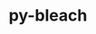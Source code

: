 ---
title: "py-bleach"
layout: cache
categories: [package, develop]
meta: {"versions": ["6.0.0"], "compilers": ["gcc@=11.1.0", "gcc@=11.4.0", "gcc@=9.4.0", "oneapi@=2024.0.0"], "oss": ["ubuntu20.04", "ubuntu22.04"], "platforms": ["linux"], "targets": ["neoverse_v1", "neoverse_v2", "ppc64le", "x86_64_v3"], "stacks": ["data-vis-sdk", "e4s", "e4s-neoverse-v2", "e4s-neoverse_v1", "e4s-oneapi", "e4s-power", "root"], "num_specs": 67, "num_specs_by_stack": {"root": 67, "e4s-power": 10, "data-vis-sdk": 10, "e4s-neoverse_v1": 12, "e4s-neoverse-v2": 10, "e4s": 15, "e4s-oneapi": 10}}
spec_details: [{"hash": "qbi4fch3ae5t4ads4zblhcv3afjo66po", "compiler": "gcc@=9.4.0", "versions": ["6.0.0"], "os": "ubuntu20.04", "platform": "linux", "target": "ppc64le", "variants": ["build_system=python_pip"], "stacks": ["root", "e4s-power"], "size": "-", "tarball": "https://binaries.spack.io/develop/build_cache/linux-ubuntu20.04-ppc64le/gcc-9.4.0/py-bleach-6.0.0/linux-ubuntu20.04-ppc64le-gcc-9.4.0-py-bleach-6.0.0-qbi4fch3ae5t4ads4zblhcv3afjo66po.spack"}, {"hash": "4mhzutnzv6jczinx6nqgj5ryg4mbusma", "compiler": "gcc@=9.4.0", "versions": ["6.0.0"], "os": "ubuntu20.04", "platform": "linux", "target": "ppc64le", "variants": ["build_system=python_pip"], "stacks": ["root", "e4s-power"], "size": "-", "tarball": "https://binaries.spack.io/develop/build_cache/linux-ubuntu20.04-ppc64le/gcc-9.4.0/py-bleach-6.0.0/linux-ubuntu20.04-ppc64le-gcc-9.4.0-py-bleach-6.0.0-4mhzutnzv6jczinx6nqgj5ryg4mbusma.spack"}, {"hash": "6p46nkhzcqonva6iv5rzdqswmq7wyfqq", "compiler": "gcc@=9.4.0", "versions": ["6.0.0"], "os": "ubuntu20.04", "platform": "linux", "target": "ppc64le", "variants": ["build_system=python_pip"], "stacks": ["root", "e4s-power"], "size": "-", "tarball": "https://binaries.spack.io/develop/build_cache/linux-ubuntu20.04-ppc64le/gcc-9.4.0/py-bleach-6.0.0/linux-ubuntu20.04-ppc64le-gcc-9.4.0-py-bleach-6.0.0-6p46nkhzcqonva6iv5rzdqswmq7wyfqq.spack"}, {"hash": "z3qwrxot3hzpb4r3wr2tshkacbmn5psw", "compiler": "gcc@=9.4.0", "versions": ["6.0.0"], "os": "ubuntu20.04", "platform": "linux", "target": "ppc64le", "variants": ["build_system=python_pip"], "stacks": ["root", "e4s-power"], "size": "-", "tarball": "https://binaries.spack.io/develop/build_cache/linux-ubuntu20.04-ppc64le/gcc-9.4.0/py-bleach-6.0.0/linux-ubuntu20.04-ppc64le-gcc-9.4.0-py-bleach-6.0.0-z3qwrxot3hzpb4r3wr2tshkacbmn5psw.spack"}, {"hash": "z36nlqzijq34wzdlehjvd3uupci5gxsn", "compiler": "gcc@=9.4.0", "versions": ["6.0.0"], "os": "ubuntu20.04", "platform": "linux", "target": "ppc64le", "variants": ["build_system=python_pip"], "stacks": ["root", "e4s-power"], "size": "-", "tarball": "https://binaries.spack.io/develop/build_cache/linux-ubuntu20.04-ppc64le/gcc-9.4.0/py-bleach-6.0.0/linux-ubuntu20.04-ppc64le-gcc-9.4.0-py-bleach-6.0.0-z36nlqzijq34wzdlehjvd3uupci5gxsn.spack"}, {"hash": "qgkfsbdl5ziccs7tyed34uhcw3p62ezt", "compiler": "gcc@=9.4.0", "versions": ["6.0.0"], "os": "ubuntu20.04", "platform": "linux", "target": "ppc64le", "variants": ["build_system=python_pip"], "stacks": ["root", "e4s-power"], "size": "-", "tarball": "https://binaries.spack.io/develop/build_cache/linux-ubuntu20.04-ppc64le/gcc-9.4.0/py-bleach-6.0.0/linux-ubuntu20.04-ppc64le-gcc-9.4.0-py-bleach-6.0.0-qgkfsbdl5ziccs7tyed34uhcw3p62ezt.spack"}, {"hash": "6lstkkhivfpdohfaif6pm2c3cu5ztthb", "compiler": "gcc@=9.4.0", "versions": ["6.0.0"], "os": "ubuntu20.04", "platform": "linux", "target": "ppc64le", "variants": ["build_system=python_pip"], "stacks": ["root", "e4s-power"], "size": "-", "tarball": "https://binaries.spack.io/develop/build_cache/linux-ubuntu20.04-ppc64le/gcc-9.4.0/py-bleach-6.0.0/linux-ubuntu20.04-ppc64le-gcc-9.4.0-py-bleach-6.0.0-6lstkkhivfpdohfaif6pm2c3cu5ztthb.spack"}, {"hash": "sd7ayx36m76pl565b5hcmaukfvanx4rq", "compiler": "gcc@=9.4.0", "versions": ["6.0.0"], "os": "ubuntu20.04", "platform": "linux", "target": "ppc64le", "variants": ["build_system=python_pip"], "stacks": ["root", "e4s-power"], "size": "-", "tarball": "https://binaries.spack.io/develop/build_cache/linux-ubuntu20.04-ppc64le/gcc-9.4.0/py-bleach-6.0.0/linux-ubuntu20.04-ppc64le-gcc-9.4.0-py-bleach-6.0.0-sd7ayx36m76pl565b5hcmaukfvanx4rq.spack"}, {"hash": "wo3kxz4flqetzb4hfwprp3vwk4ojoxt2", "compiler": "gcc@=9.4.0", "versions": ["6.0.0"], "os": "ubuntu20.04", "platform": "linux", "target": "ppc64le", "variants": ["build_system=python_pip"], "stacks": ["root", "e4s-power"], "size": "-", "tarball": "https://binaries.spack.io/develop/build_cache/linux-ubuntu20.04-ppc64le/gcc-9.4.0/py-bleach-6.0.0/linux-ubuntu20.04-ppc64le-gcc-9.4.0-py-bleach-6.0.0-wo3kxz4flqetzb4hfwprp3vwk4ojoxt2.spack"}, {"hash": "ltirswag6muasgiks44ut54rni3meriz", "compiler": "gcc@=9.4.0", "versions": ["6.0.0"], "os": "ubuntu20.04", "platform": "linux", "target": "ppc64le", "variants": ["build_system=python_pip"], "stacks": ["root", "e4s-power"], "size": "-", "tarball": "https://binaries.spack.io/develop/build_cache/linux-ubuntu20.04-ppc64le/gcc-9.4.0/py-bleach-6.0.0/linux-ubuntu20.04-ppc64le-gcc-9.4.0-py-bleach-6.0.0-ltirswag6muasgiks44ut54rni3meriz.spack"}, {"hash": "z3cbpz4aciklrqryidik75zyemgop23a", "compiler": "gcc@=11.1.0", "versions": ["6.0.0"], "os": "ubuntu20.04", "platform": "linux", "target": "x86_64_v3", "variants": ["build_system=python_pip"], "stacks": ["data-vis-sdk", "root"], "size": "-", "tarball": "https://binaries.spack.io/develop/build_cache/linux-ubuntu20.04-x86_64_v3/gcc-11.1.0/py-bleach-6.0.0/linux-ubuntu20.04-x86_64_v3-gcc-11.1.0-py-bleach-6.0.0-z3cbpz4aciklrqryidik75zyemgop23a.spack"}, {"hash": "4boku4jqmqle7ixl2uj5qq74qwjmnc2k", "compiler": "gcc@=11.1.0", "versions": ["6.0.0"], "os": "ubuntu20.04", "platform": "linux", "target": "x86_64_v3", "variants": ["build_system=python_pip"], "stacks": ["data-vis-sdk", "root"], "size": "-", "tarball": "https://binaries.spack.io/develop/build_cache/linux-ubuntu20.04-x86_64_v3/gcc-11.1.0/py-bleach-6.0.0/linux-ubuntu20.04-x86_64_v3-gcc-11.1.0-py-bleach-6.0.0-4boku4jqmqle7ixl2uj5qq74qwjmnc2k.spack"}, {"hash": "z6fceazz4cogcizd37odac2tw4o73map", "compiler": "gcc@=11.1.0", "versions": ["6.0.0"], "os": "ubuntu20.04", "platform": "linux", "target": "x86_64_v3", "variants": ["build_system=python_pip"], "stacks": ["data-vis-sdk", "root"], "size": "-", "tarball": "https://binaries.spack.io/develop/build_cache/linux-ubuntu20.04-x86_64_v3/gcc-11.1.0/py-bleach-6.0.0/linux-ubuntu20.04-x86_64_v3-gcc-11.1.0-py-bleach-6.0.0-z6fceazz4cogcizd37odac2tw4o73map.spack"}, {"hash": "frbooykdp354j7pt6xhtsnwtbs5clmh7", "compiler": "gcc@=11.1.0", "versions": ["6.0.0"], "os": "ubuntu20.04", "platform": "linux", "target": "x86_64_v3", "variants": ["build_system=python_pip"], "stacks": ["data-vis-sdk", "root"], "size": "-", "tarball": "https://binaries.spack.io/develop/build_cache/linux-ubuntu20.04-x86_64_v3/gcc-11.1.0/py-bleach-6.0.0/linux-ubuntu20.04-x86_64_v3-gcc-11.1.0-py-bleach-6.0.0-frbooykdp354j7pt6xhtsnwtbs5clmh7.spack"}, {"hash": "yxn47n4ww6ztlq6derahpnr7itroywfu", "compiler": "gcc@=11.1.0", "versions": ["6.0.0"], "os": "ubuntu20.04", "platform": "linux", "target": "x86_64_v3", "variants": ["build_system=python_pip"], "stacks": ["data-vis-sdk", "root"], "size": "-", "tarball": "https://binaries.spack.io/develop/build_cache/linux-ubuntu20.04-x86_64_v3/gcc-11.1.0/py-bleach-6.0.0/linux-ubuntu20.04-x86_64_v3-gcc-11.1.0-py-bleach-6.0.0-yxn47n4ww6ztlq6derahpnr7itroywfu.spack"}, {"hash": "gxisvnscvdceytrbjwa3gbm3syoto7j7", "compiler": "gcc@=11.1.0", "versions": ["6.0.0"], "os": "ubuntu20.04", "platform": "linux", "target": "x86_64_v3", "variants": ["build_system=python_pip"], "stacks": ["data-vis-sdk", "root"], "size": "-", "tarball": "https://binaries.spack.io/develop/build_cache/linux-ubuntu20.04-x86_64_v3/gcc-11.1.0/py-bleach-6.0.0/linux-ubuntu20.04-x86_64_v3-gcc-11.1.0-py-bleach-6.0.0-gxisvnscvdceytrbjwa3gbm3syoto7j7.spack"}, {"hash": "yix7sgosp2okvuzu6wkdg57yzwak7zjk", "compiler": "gcc@=11.1.0", "versions": ["6.0.0"], "os": "ubuntu20.04", "platform": "linux", "target": "x86_64_v3", "variants": ["build_system=python_pip"], "stacks": ["data-vis-sdk", "root"], "size": "-", "tarball": "https://binaries.spack.io/develop/build_cache/linux-ubuntu20.04-x86_64_v3/gcc-11.1.0/py-bleach-6.0.0/linux-ubuntu20.04-x86_64_v3-gcc-11.1.0-py-bleach-6.0.0-yix7sgosp2okvuzu6wkdg57yzwak7zjk.spack"}, {"hash": "kual7bcrszbh4u6orknvmocwmsbs4gaj", "compiler": "gcc@=11.1.0", "versions": ["6.0.0"], "os": "ubuntu20.04", "platform": "linux", "target": "x86_64_v3", "variants": ["build_system=python_pip"], "stacks": ["data-vis-sdk", "root"], "size": "-", "tarball": "https://binaries.spack.io/develop/build_cache/linux-ubuntu20.04-x86_64_v3/gcc-11.1.0/py-bleach-6.0.0/linux-ubuntu20.04-x86_64_v3-gcc-11.1.0-py-bleach-6.0.0-kual7bcrszbh4u6orknvmocwmsbs4gaj.spack"}, {"hash": "o7lgkkwmiz6dxiqmk4tkavu2jvfi3kn2", "compiler": "gcc@=11.1.0", "versions": ["6.0.0"], "os": "ubuntu20.04", "platform": "linux", "target": "x86_64_v3", "variants": ["build_system=python_pip"], "stacks": ["data-vis-sdk", "root"], "size": "-", "tarball": "https://binaries.spack.io/develop/build_cache/linux-ubuntu20.04-x86_64_v3/gcc-11.1.0/py-bleach-6.0.0/linux-ubuntu20.04-x86_64_v3-gcc-11.1.0-py-bleach-6.0.0-o7lgkkwmiz6dxiqmk4tkavu2jvfi3kn2.spack"}, {"hash": "lr5osez7k5kh2dpgyd5htvk7e3p4vcnq", "compiler": "gcc@=11.1.0", "versions": ["6.0.0"], "os": "ubuntu20.04", "platform": "linux", "target": "x86_64_v3", "variants": ["build_system=python_pip"], "stacks": ["data-vis-sdk", "root"], "size": "-", "tarball": "https://binaries.spack.io/develop/build_cache/linux-ubuntu20.04-x86_64_v3/gcc-11.1.0/py-bleach-6.0.0/linux-ubuntu20.04-x86_64_v3-gcc-11.1.0-py-bleach-6.0.0-lr5osez7k5kh2dpgyd5htvk7e3p4vcnq.spack"}, {"hash": "vlrv6oam5w7kbyhyqz5mq7nive4lkuc6", "compiler": "gcc@=11.4.0", "versions": ["6.0.0"], "os": "ubuntu22.04", "platform": "linux", "target": "neoverse_v1", "variants": ["build_system=python_pip"], "stacks": ["e4s-neoverse_v1", "root"], "size": "-", "tarball": "https://binaries.spack.io/develop/build_cache/linux-ubuntu22.04-neoverse_v1/gcc-11.4.0/py-bleach-6.0.0/linux-ubuntu22.04-neoverse_v1-gcc-11.4.0-py-bleach-6.0.0-vlrv6oam5w7kbyhyqz5mq7nive4lkuc6.spack"}, {"hash": "33ktjpnfdaknnxps26cvf27rhb6bsdxt", "compiler": "gcc@=11.4.0", "versions": ["6.0.0"], "os": "ubuntu22.04", "platform": "linux", "target": "neoverse_v1", "variants": ["build_system=python_pip"], "stacks": ["e4s-neoverse_v1", "root"], "size": "-", "tarball": "https://binaries.spack.io/develop/build_cache/linux-ubuntu22.04-neoverse_v1/gcc-11.4.0/py-bleach-6.0.0/linux-ubuntu22.04-neoverse_v1-gcc-11.4.0-py-bleach-6.0.0-33ktjpnfdaknnxps26cvf27rhb6bsdxt.spack"}, {"hash": "k4wlvdc7rdn3izso55peselrbgqr2igw", "compiler": "gcc@=11.4.0", "versions": ["6.0.0"], "os": "ubuntu22.04", "platform": "linux", "target": "neoverse_v1", "variants": ["build_system=python_pip"], "stacks": ["e4s-neoverse_v1", "root"], "size": "-", "tarball": "https://binaries.spack.io/develop/build_cache/linux-ubuntu22.04-neoverse_v1/gcc-11.4.0/py-bleach-6.0.0/linux-ubuntu22.04-neoverse_v1-gcc-11.4.0-py-bleach-6.0.0-k4wlvdc7rdn3izso55peselrbgqr2igw.spack"}, {"hash": "ch5sptyxhekrl42pzig3ziai7yc4j4wz", "compiler": "gcc@=11.4.0", "versions": ["6.0.0"], "os": "ubuntu22.04", "platform": "linux", "target": "neoverse_v1", "variants": ["build_system=python_pip"], "stacks": ["e4s-neoverse_v1", "root"], "size": "-", "tarball": "https://binaries.spack.io/develop/build_cache/linux-ubuntu22.04-neoverse_v1/gcc-11.4.0/py-bleach-6.0.0/linux-ubuntu22.04-neoverse_v1-gcc-11.4.0-py-bleach-6.0.0-ch5sptyxhekrl42pzig3ziai7yc4j4wz.spack"}, {"hash": "jpf6ywytv5rviohpdn4qx5ggcroblunh", "compiler": "gcc@=11.4.0", "versions": ["6.0.0"], "os": "ubuntu22.04", "platform": "linux", "target": "neoverse_v1", "variants": ["build_system=python_pip"], "stacks": ["e4s-neoverse_v1", "root"], "size": "-", "tarball": "https://binaries.spack.io/develop/build_cache/linux-ubuntu22.04-neoverse_v1/gcc-11.4.0/py-bleach-6.0.0/linux-ubuntu22.04-neoverse_v1-gcc-11.4.0-py-bleach-6.0.0-jpf6ywytv5rviohpdn4qx5ggcroblunh.spack"}, {"hash": "zb6qewhvmz6d3whjgbcyjqv3p6tn5tkk", "compiler": "gcc@=11.4.0", "versions": ["6.0.0"], "os": "ubuntu22.04", "platform": "linux", "target": "neoverse_v1", "variants": ["build_system=python_pip"], "stacks": ["e4s-neoverse_v1", "root"], "size": "-", "tarball": "https://binaries.spack.io/develop/build_cache/linux-ubuntu22.04-neoverse_v1/gcc-11.4.0/py-bleach-6.0.0/linux-ubuntu22.04-neoverse_v1-gcc-11.4.0-py-bleach-6.0.0-zb6qewhvmz6d3whjgbcyjqv3p6tn5tkk.spack"}, {"hash": "vbeu7ubnyitg4ftkr42yyqlumztlafjg", "compiler": "gcc@=11.4.0", "versions": ["6.0.0"], "os": "ubuntu22.04", "platform": "linux", "target": "neoverse_v1", "variants": ["build_system=python_pip"], "stacks": ["e4s-neoverse_v1", "root"], "size": "-", "tarball": "https://binaries.spack.io/develop/build_cache/linux-ubuntu22.04-neoverse_v1/gcc-11.4.0/py-bleach-6.0.0/linux-ubuntu22.04-neoverse_v1-gcc-11.4.0-py-bleach-6.0.0-vbeu7ubnyitg4ftkr42yyqlumztlafjg.spack"}, {"hash": "cbuemhoxucsczvyyuhlbg3qsq522ydwr", "compiler": "gcc@=11.4.0", "versions": ["6.0.0"], "os": "ubuntu22.04", "platform": "linux", "target": "neoverse_v1", "variants": ["build_system=python_pip"], "stacks": ["e4s-neoverse_v1", "root"], "size": "-", "tarball": "https://binaries.spack.io/develop/build_cache/linux-ubuntu22.04-neoverse_v1/gcc-11.4.0/py-bleach-6.0.0/linux-ubuntu22.04-neoverse_v1-gcc-11.4.0-py-bleach-6.0.0-cbuemhoxucsczvyyuhlbg3qsq522ydwr.spack"}, {"hash": "4qsdbpi5tdkm73vefkubcmiahirdqnbc", "compiler": "gcc@=11.4.0", "versions": ["6.0.0"], "os": "ubuntu22.04", "platform": "linux", "target": "neoverse_v1", "variants": ["build_system=python_pip"], "stacks": ["e4s-neoverse_v1", "root"], "size": "-", "tarball": "https://binaries.spack.io/develop/build_cache/linux-ubuntu22.04-neoverse_v1/gcc-11.4.0/py-bleach-6.0.0/linux-ubuntu22.04-neoverse_v1-gcc-11.4.0-py-bleach-6.0.0-4qsdbpi5tdkm73vefkubcmiahirdqnbc.spack"}, {"hash": "3gtvunombon633xgeqtyg6y5pxgmh4ju", "compiler": "gcc@=11.4.0", "versions": ["6.0.0"], "os": "ubuntu22.04", "platform": "linux", "target": "neoverse_v1", "variants": ["build_system=python_pip"], "stacks": ["e4s-neoverse_v1", "root"], "size": "-", "tarball": "https://binaries.spack.io/develop/build_cache/linux-ubuntu22.04-neoverse_v1/gcc-11.4.0/py-bleach-6.0.0/linux-ubuntu22.04-neoverse_v1-gcc-11.4.0-py-bleach-6.0.0-3gtvunombon633xgeqtyg6y5pxgmh4ju.spack"}, {"hash": "lx2nvsxsibamcib46sclwujrwzw7nqtk", "compiler": "gcc@=11.4.0", "versions": ["6.0.0"], "os": "ubuntu22.04", "platform": "linux", "target": "neoverse_v1", "variants": ["build_system=python_pip"], "stacks": ["e4s-neoverse_v1", "root"], "size": "-", "tarball": "https://binaries.spack.io/develop/build_cache/linux-ubuntu22.04-neoverse_v1/gcc-11.4.0/py-bleach-6.0.0/linux-ubuntu22.04-neoverse_v1-gcc-11.4.0-py-bleach-6.0.0-lx2nvsxsibamcib46sclwujrwzw7nqtk.spack"}, {"hash": "r2ze76gx4r3rq7s2misgv4l2fqzng6ba", "compiler": "gcc@=11.4.0", "versions": ["6.0.0"], "os": "ubuntu22.04", "platform": "linux", "target": "neoverse_v1", "variants": ["build_system=python_pip"], "stacks": ["e4s-neoverse_v1", "root"], "size": "-", "tarball": "https://binaries.spack.io/develop/build_cache/linux-ubuntu22.04-neoverse_v1/gcc-11.4.0/py-bleach-6.0.0/linux-ubuntu22.04-neoverse_v1-gcc-11.4.0-py-bleach-6.0.0-r2ze76gx4r3rq7s2misgv4l2fqzng6ba.spack"}, {"hash": "tjs5g57t3ucmks747snvy5cdo4vrnxvt", "compiler": "gcc@=11.4.0", "versions": ["6.0.0"], "os": "ubuntu22.04", "platform": "linux", "target": "neoverse_v2", "variants": ["build_system=python_pip"], "stacks": ["root", "e4s-neoverse-v2"], "size": "-", "tarball": "https://binaries.spack.io/develop/build_cache/linux-ubuntu22.04-neoverse_v2/gcc-11.4.0/py-bleach-6.0.0/linux-ubuntu22.04-neoverse_v2-gcc-11.4.0-py-bleach-6.0.0-tjs5g57t3ucmks747snvy5cdo4vrnxvt.spack"}, {"hash": "cyvppihpb23w5wiyskxfswt7uuk3jtq5", "compiler": "gcc@=11.4.0", "versions": ["6.0.0"], "os": "ubuntu22.04", "platform": "linux", "target": "neoverse_v2", "variants": ["build_system=python_pip"], "stacks": ["root", "e4s-neoverse-v2"], "size": "-", "tarball": "https://binaries.spack.io/develop/build_cache/linux-ubuntu22.04-neoverse_v2/gcc-11.4.0/py-bleach-6.0.0/linux-ubuntu22.04-neoverse_v2-gcc-11.4.0-py-bleach-6.0.0-cyvppihpb23w5wiyskxfswt7uuk3jtq5.spack"}, {"hash": "ddexerqqotizdikbrprichb4osrfqt2t", "compiler": "gcc@=11.4.0", "versions": ["6.0.0"], "os": "ubuntu22.04", "platform": "linux", "target": "neoverse_v2", "variants": ["build_system=python_pip"], "stacks": ["root", "e4s-neoverse-v2"], "size": "-", "tarball": "https://binaries.spack.io/develop/build_cache/linux-ubuntu22.04-neoverse_v2/gcc-11.4.0/py-bleach-6.0.0/linux-ubuntu22.04-neoverse_v2-gcc-11.4.0-py-bleach-6.0.0-ddexerqqotizdikbrprichb4osrfqt2t.spack"}, {"hash": "n5nbhvqddfbinhj3zi7xgdepwmjjgcst", "compiler": "gcc@=11.4.0", "versions": ["6.0.0"], "os": "ubuntu22.04", "platform": "linux", "target": "neoverse_v2", "variants": ["build_system=python_pip"], "stacks": ["root", "e4s-neoverse-v2"], "size": "-", "tarball": "https://binaries.spack.io/develop/build_cache/linux-ubuntu22.04-neoverse_v2/gcc-11.4.0/py-bleach-6.0.0/linux-ubuntu22.04-neoverse_v2-gcc-11.4.0-py-bleach-6.0.0-n5nbhvqddfbinhj3zi7xgdepwmjjgcst.spack"}, {"hash": "q6udebpigcn5sgh6shpye3ne7ra776v3", "compiler": "gcc@=11.4.0", "versions": ["6.0.0"], "os": "ubuntu22.04", "platform": "linux", "target": "neoverse_v2", "variants": ["build_system=python_pip"], "stacks": ["root", "e4s-neoverse-v2"], "size": "-", "tarball": "https://binaries.spack.io/develop/build_cache/linux-ubuntu22.04-neoverse_v2/gcc-11.4.0/py-bleach-6.0.0/linux-ubuntu22.04-neoverse_v2-gcc-11.4.0-py-bleach-6.0.0-q6udebpigcn5sgh6shpye3ne7ra776v3.spack"}, {"hash": "czwhrgnl7z3ydnbtehwpckywogw7v4tk", "compiler": "gcc@=11.4.0", "versions": ["6.0.0"], "os": "ubuntu22.04", "platform": "linux", "target": "neoverse_v2", "variants": ["build_system=python_pip"], "stacks": ["root", "e4s-neoverse-v2"], "size": "-", "tarball": "https://binaries.spack.io/develop/build_cache/linux-ubuntu22.04-neoverse_v2/gcc-11.4.0/py-bleach-6.0.0/linux-ubuntu22.04-neoverse_v2-gcc-11.4.0-py-bleach-6.0.0-czwhrgnl7z3ydnbtehwpckywogw7v4tk.spack"}, {"hash": "kp2rxizuueawiz24rluu6uksd5hpk6go", "compiler": "gcc@=11.4.0", "versions": ["6.0.0"], "os": "ubuntu22.04", "platform": "linux", "target": "neoverse_v2", "variants": ["build_system=python_pip"], "stacks": ["root", "e4s-neoverse-v2"], "size": "-", "tarball": "https://binaries.spack.io/develop/build_cache/linux-ubuntu22.04-neoverse_v2/gcc-11.4.0/py-bleach-6.0.0/linux-ubuntu22.04-neoverse_v2-gcc-11.4.0-py-bleach-6.0.0-kp2rxizuueawiz24rluu6uksd5hpk6go.spack"}, {"hash": "ujakzreu32awryab5y4sjagzircbg2wf", "compiler": "gcc@=11.4.0", "versions": ["6.0.0"], "os": "ubuntu22.04", "platform": "linux", "target": "neoverse_v2", "variants": ["build_system=python_pip"], "stacks": ["root", "e4s-neoverse-v2"], "size": "-", "tarball": "https://binaries.spack.io/develop/build_cache/linux-ubuntu22.04-neoverse_v2/gcc-11.4.0/py-bleach-6.0.0/linux-ubuntu22.04-neoverse_v2-gcc-11.4.0-py-bleach-6.0.0-ujakzreu32awryab5y4sjagzircbg2wf.spack"}, {"hash": "7vdq2auh4woxwvqwau7rt6vs3fnyd7z6", "compiler": "gcc@=11.4.0", "versions": ["6.0.0"], "os": "ubuntu22.04", "platform": "linux", "target": "neoverse_v2", "variants": ["build_system=python_pip"], "stacks": ["root", "e4s-neoverse-v2"], "size": "-", "tarball": "https://binaries.spack.io/develop/build_cache/linux-ubuntu22.04-neoverse_v2/gcc-11.4.0/py-bleach-6.0.0/linux-ubuntu22.04-neoverse_v2-gcc-11.4.0-py-bleach-6.0.0-7vdq2auh4woxwvqwau7rt6vs3fnyd7z6.spack"}, {"hash": "2uhil7jpebrowbnb5roji7jw7vr3w453", "compiler": "gcc@=11.4.0", "versions": ["6.0.0"], "os": "ubuntu22.04", "platform": "linux", "target": "neoverse_v2", "variants": ["build_system=python_pip"], "stacks": ["root", "e4s-neoverse-v2"], "size": "-", "tarball": "https://binaries.spack.io/develop/build_cache/linux-ubuntu22.04-neoverse_v2/gcc-11.4.0/py-bleach-6.0.0/linux-ubuntu22.04-neoverse_v2-gcc-11.4.0-py-bleach-6.0.0-2uhil7jpebrowbnb5roji7jw7vr3w453.spack"}, {"hash": "a5rc5cniwwb4ag22eh2fp5nvi7p2jvn5", "compiler": "gcc@=11.4.0", "versions": ["6.0.0"], "os": "ubuntu22.04", "platform": "linux", "target": "x86_64_v3", "variants": ["build_system=python_pip"], "stacks": ["root", "e4s"], "size": "-", "tarball": "https://binaries.spack.io/develop/build_cache/linux-ubuntu22.04-x86_64_v3/gcc-11.4.0/py-bleach-6.0.0/linux-ubuntu22.04-x86_64_v3-gcc-11.4.0-py-bleach-6.0.0-a5rc5cniwwb4ag22eh2fp5nvi7p2jvn5.spack"}, {"hash": "5ejbiafhbhe77trojvcewhyxa64xtscp", "compiler": "gcc@=11.4.0", "versions": ["6.0.0"], "os": "ubuntu22.04", "platform": "linux", "target": "x86_64_v3", "variants": ["build_system=python_pip"], "stacks": ["root", "e4s"], "size": "-", "tarball": "https://binaries.spack.io/develop/build_cache/linux-ubuntu22.04-x86_64_v3/gcc-11.4.0/py-bleach-6.0.0/linux-ubuntu22.04-x86_64_v3-gcc-11.4.0-py-bleach-6.0.0-5ejbiafhbhe77trojvcewhyxa64xtscp.spack"}, {"hash": "n5k54bh6llmubdagmbjnyxrbkxoslu4y", "compiler": "gcc@=11.4.0", "versions": ["6.0.0"], "os": "ubuntu22.04", "platform": "linux", "target": "x86_64_v3", "variants": ["build_system=python_pip"], "stacks": ["root", "e4s"], "size": "-", "tarball": "https://binaries.spack.io/develop/build_cache/linux-ubuntu22.04-x86_64_v3/gcc-11.4.0/py-bleach-6.0.0/linux-ubuntu22.04-x86_64_v3-gcc-11.4.0-py-bleach-6.0.0-n5k54bh6llmubdagmbjnyxrbkxoslu4y.spack"}, {"hash": "n5b6thfqqe7b2w3xjbwxvakviitssfzb", "compiler": "gcc@=11.4.0", "versions": ["6.0.0"], "os": "ubuntu22.04", "platform": "linux", "target": "x86_64_v3", "variants": ["build_system=python_pip"], "stacks": ["root", "e4s"], "size": "-", "tarball": "https://binaries.spack.io/develop/build_cache/linux-ubuntu22.04-x86_64_v3/gcc-11.4.0/py-bleach-6.0.0/linux-ubuntu22.04-x86_64_v3-gcc-11.4.0-py-bleach-6.0.0-n5b6thfqqe7b2w3xjbwxvakviitssfzb.spack"}, {"hash": "c5crhxhgm6enzwjnsbc23w2lzzisyx3n", "compiler": "gcc@=11.4.0", "versions": ["6.0.0"], "os": "ubuntu22.04", "platform": "linux", "target": "x86_64_v3", "variants": ["build_system=python_pip"], "stacks": ["root", "e4s"], "size": "-", "tarball": "https://binaries.spack.io/develop/build_cache/linux-ubuntu22.04-x86_64_v3/gcc-11.4.0/py-bleach-6.0.0/linux-ubuntu22.04-x86_64_v3-gcc-11.4.0-py-bleach-6.0.0-c5crhxhgm6enzwjnsbc23w2lzzisyx3n.spack"}, {"hash": "vpum2ltpzxlssnaar7w67sv3bf6ufvx6", "compiler": "gcc@=11.4.0", "versions": ["6.0.0"], "os": "ubuntu22.04", "platform": "linux", "target": "x86_64_v3", "variants": ["build_system=python_pip"], "stacks": ["root", "e4s"], "size": "-", "tarball": "https://binaries.spack.io/develop/build_cache/linux-ubuntu22.04-x86_64_v3/gcc-11.4.0/py-bleach-6.0.0/linux-ubuntu22.04-x86_64_v3-gcc-11.4.0-py-bleach-6.0.0-vpum2ltpzxlssnaar7w67sv3bf6ufvx6.spack"}, {"hash": "dc4scmda5pzcgev6u2qk7fxniu23iclw", "compiler": "gcc@=11.4.0", "versions": ["6.0.0"], "os": "ubuntu22.04", "platform": "linux", "target": "x86_64_v3", "variants": ["build_system=python_pip"], "stacks": ["root", "e4s"], "size": "-", "tarball": "https://binaries.spack.io/develop/build_cache/linux-ubuntu22.04-x86_64_v3/gcc-11.4.0/py-bleach-6.0.0/linux-ubuntu22.04-x86_64_v3-gcc-11.4.0-py-bleach-6.0.0-dc4scmda5pzcgev6u2qk7fxniu23iclw.spack"}, {"hash": "zttwbe4fjcgnfz26evyqovgiobwn74hd", "compiler": "gcc@=11.4.0", "versions": ["6.0.0"], "os": "ubuntu22.04", "platform": "linux", "target": "x86_64_v3", "variants": ["build_system=python_pip"], "stacks": ["root", "e4s"], "size": "-", "tarball": "https://binaries.spack.io/develop/build_cache/linux-ubuntu22.04-x86_64_v3/gcc-11.4.0/py-bleach-6.0.0/linux-ubuntu22.04-x86_64_v3-gcc-11.4.0-py-bleach-6.0.0-zttwbe4fjcgnfz26evyqovgiobwn74hd.spack"}, {"hash": "3m47wn6ewa5llmvkw3ohpbo5owmhes4y", "compiler": "gcc@=11.4.0", "versions": ["6.0.0"], "os": "ubuntu22.04", "platform": "linux", "target": "x86_64_v3", "variants": ["build_system=python_pip"], "stacks": ["root", "e4s"], "size": "-", "tarball": "https://binaries.spack.io/develop/build_cache/linux-ubuntu22.04-x86_64_v3/gcc-11.4.0/py-bleach-6.0.0/linux-ubuntu22.04-x86_64_v3-gcc-11.4.0-py-bleach-6.0.0-3m47wn6ewa5llmvkw3ohpbo5owmhes4y.spack"}, {"hash": "2o2osc27zm36u23l5oemjb6lqq5w7pfk", "compiler": "gcc@=11.4.0", "versions": ["6.0.0"], "os": "ubuntu22.04", "platform": "linux", "target": "x86_64_v3", "variants": ["build_system=python_pip"], "stacks": ["root", "e4s"], "size": "-", "tarball": "https://binaries.spack.io/develop/build_cache/linux-ubuntu22.04-x86_64_v3/gcc-11.4.0/py-bleach-6.0.0/linux-ubuntu22.04-x86_64_v3-gcc-11.4.0-py-bleach-6.0.0-2o2osc27zm36u23l5oemjb6lqq5w7pfk.spack"}, {"hash": "jn2j5lz2iwwj6fspeuh45kupc7j3cgxs", "compiler": "gcc@=11.4.0", "versions": ["6.0.0"], "os": "ubuntu22.04", "platform": "linux", "target": "x86_64_v3", "variants": ["build_system=python_pip"], "stacks": ["root", "e4s"], "size": "-", "tarball": "https://binaries.spack.io/develop/build_cache/linux-ubuntu22.04-x86_64_v3/gcc-11.4.0/py-bleach-6.0.0/linux-ubuntu22.04-x86_64_v3-gcc-11.4.0-py-bleach-6.0.0-jn2j5lz2iwwj6fspeuh45kupc7j3cgxs.spack"}, {"hash": "2uhnnpsdl4ahtuqva6xndo6wjkhvr2s7", "compiler": "gcc@=11.4.0", "versions": ["6.0.0"], "os": "ubuntu22.04", "platform": "linux", "target": "x86_64_v3", "variants": ["build_system=python_pip"], "stacks": ["root", "e4s"], "size": "-", "tarball": "https://binaries.spack.io/develop/build_cache/linux-ubuntu22.04-x86_64_v3/gcc-11.4.0/py-bleach-6.0.0/linux-ubuntu22.04-x86_64_v3-gcc-11.4.0-py-bleach-6.0.0-2uhnnpsdl4ahtuqva6xndo6wjkhvr2s7.spack"}, {"hash": "772kohtlo56tqbywmkoehwn3xcseosuo", "compiler": "gcc@=11.4.0", "versions": ["6.0.0"], "os": "ubuntu22.04", "platform": "linux", "target": "x86_64_v3", "variants": ["build_system=python_pip"], "stacks": ["root", "e4s"], "size": "-", "tarball": "https://binaries.spack.io/develop/build_cache/linux-ubuntu22.04-x86_64_v3/gcc-11.4.0/py-bleach-6.0.0/linux-ubuntu22.04-x86_64_v3-gcc-11.4.0-py-bleach-6.0.0-772kohtlo56tqbywmkoehwn3xcseosuo.spack"}, {"hash": "c3dv4yo4352pq43dbtx7s2lbjlpx7n2a", "compiler": "gcc@=11.4.0", "versions": ["6.0.0"], "os": "ubuntu22.04", "platform": "linux", "target": "x86_64_v3", "variants": ["build_system=python_pip"], "stacks": ["root", "e4s"], "size": "-", "tarball": "https://binaries.spack.io/develop/build_cache/linux-ubuntu22.04-x86_64_v3/gcc-11.4.0/py-bleach-6.0.0/linux-ubuntu22.04-x86_64_v3-gcc-11.4.0-py-bleach-6.0.0-c3dv4yo4352pq43dbtx7s2lbjlpx7n2a.spack"}, {"hash": "kya6gd562c6vkcewlq4qf3ittmu4ce65", "compiler": "gcc@=11.4.0", "versions": ["6.0.0"], "os": "ubuntu22.04", "platform": "linux", "target": "x86_64_v3", "variants": ["build_system=python_pip"], "stacks": ["root", "e4s"], "size": "-", "tarball": "https://binaries.spack.io/develop/build_cache/linux-ubuntu22.04-x86_64_v3/gcc-11.4.0/py-bleach-6.0.0/linux-ubuntu22.04-x86_64_v3-gcc-11.4.0-py-bleach-6.0.0-kya6gd562c6vkcewlq4qf3ittmu4ce65.spack"}, {"hash": "u6ufm252lzy6gb436islgpio7zizalcs", "compiler": "oneapi@=2024.0.0", "versions": ["6.0.0"], "os": "ubuntu22.04", "platform": "linux", "target": "x86_64_v3", "variants": ["build_system=python_pip"], "stacks": ["root", "e4s-oneapi"], "size": "-", "tarball": "https://binaries.spack.io/develop/build_cache/linux-ubuntu22.04-x86_64_v3/oneapi-2024.0.0/py-bleach-6.0.0/linux-ubuntu22.04-x86_64_v3-oneapi-2024.0.0-py-bleach-6.0.0-u6ufm252lzy6gb436islgpio7zizalcs.spack"}, {"hash": "nhbiglwjxpl5sgsleupnrcz52v7mnz3z", "compiler": "oneapi@=2024.0.0", "versions": ["6.0.0"], "os": "ubuntu22.04", "platform": "linux", "target": "x86_64_v3", "variants": ["build_system=python_pip"], "stacks": ["root", "e4s-oneapi"], "size": "-", "tarball": "https://binaries.spack.io/develop/build_cache/linux-ubuntu22.04-x86_64_v3/oneapi-2024.0.0/py-bleach-6.0.0/linux-ubuntu22.04-x86_64_v3-oneapi-2024.0.0-py-bleach-6.0.0-nhbiglwjxpl5sgsleupnrcz52v7mnz3z.spack"}, {"hash": "qadtgirhcvm2f3loftufpbdhrhfds7ec", "compiler": "oneapi@=2024.0.0", "versions": ["6.0.0"], "os": "ubuntu22.04", "platform": "linux", "target": "x86_64_v3", "variants": ["build_system=python_pip"], "stacks": ["root", "e4s-oneapi"], "size": "-", "tarball": "https://binaries.spack.io/develop/build_cache/linux-ubuntu22.04-x86_64_v3/oneapi-2024.0.0/py-bleach-6.0.0/linux-ubuntu22.04-x86_64_v3-oneapi-2024.0.0-py-bleach-6.0.0-qadtgirhcvm2f3loftufpbdhrhfds7ec.spack"}, {"hash": "6fzoyygar6tzxpmecskwtt5eucw3ftuq", "compiler": "oneapi@=2024.0.0", "versions": ["6.0.0"], "os": "ubuntu22.04", "platform": "linux", "target": "x86_64_v3", "variants": ["build_system=python_pip"], "stacks": ["root", "e4s-oneapi"], "size": "-", "tarball": "https://binaries.spack.io/develop/build_cache/linux-ubuntu22.04-x86_64_v3/oneapi-2024.0.0/py-bleach-6.0.0/linux-ubuntu22.04-x86_64_v3-oneapi-2024.0.0-py-bleach-6.0.0-6fzoyygar6tzxpmecskwtt5eucw3ftuq.spack"}, {"hash": "5vedwfqsrgea62zsgpgn5jw3sfrmvvic", "compiler": "oneapi@=2024.0.0", "versions": ["6.0.0"], "os": "ubuntu22.04", "platform": "linux", "target": "x86_64_v3", "variants": ["build_system=python_pip"], "stacks": ["root", "e4s-oneapi"], "size": "-", "tarball": "https://binaries.spack.io/develop/build_cache/linux-ubuntu22.04-x86_64_v3/oneapi-2024.0.0/py-bleach-6.0.0/linux-ubuntu22.04-x86_64_v3-oneapi-2024.0.0-py-bleach-6.0.0-5vedwfqsrgea62zsgpgn5jw3sfrmvvic.spack"}, {"hash": "4dpheo76atgptcbtjcufvys3j64tkyzn", "compiler": "oneapi@=2024.0.0", "versions": ["6.0.0"], "os": "ubuntu22.04", "platform": "linux", "target": "x86_64_v3", "variants": ["build_system=python_pip"], "stacks": ["root", "e4s-oneapi"], "size": "-", "tarball": "https://binaries.spack.io/develop/build_cache/linux-ubuntu22.04-x86_64_v3/oneapi-2024.0.0/py-bleach-6.0.0/linux-ubuntu22.04-x86_64_v3-oneapi-2024.0.0-py-bleach-6.0.0-4dpheo76atgptcbtjcufvys3j64tkyzn.spack"}, {"hash": "7dgjxw2v3pn4e5gxcxva254wuuflx5i3", "compiler": "oneapi@=2024.0.0", "versions": ["6.0.0"], "os": "ubuntu22.04", "platform": "linux", "target": "x86_64_v3", "variants": ["build_system=python_pip"], "stacks": ["root", "e4s-oneapi"], "size": "-", "tarball": "https://binaries.spack.io/develop/build_cache/linux-ubuntu22.04-x86_64_v3/oneapi-2024.0.0/py-bleach-6.0.0/linux-ubuntu22.04-x86_64_v3-oneapi-2024.0.0-py-bleach-6.0.0-7dgjxw2v3pn4e5gxcxva254wuuflx5i3.spack"}, {"hash": "ex7mltrg2kxakkeemxfdg4mvw7oeueci", "compiler": "oneapi@=2024.0.0", "versions": ["6.0.0"], "os": "ubuntu22.04", "platform": "linux", "target": "x86_64_v3", "variants": ["build_system=python_pip"], "stacks": ["root", "e4s-oneapi"], "size": "-", "tarball": "https://binaries.spack.io/develop/build_cache/linux-ubuntu22.04-x86_64_v3/oneapi-2024.0.0/py-bleach-6.0.0/linux-ubuntu22.04-x86_64_v3-oneapi-2024.0.0-py-bleach-6.0.0-ex7mltrg2kxakkeemxfdg4mvw7oeueci.spack"}, {"hash": "ak2x6hsarna7om3q25sua4v45rcw4hsj", "compiler": "oneapi@=2024.0.0", "versions": ["6.0.0"], "os": "ubuntu22.04", "platform": "linux", "target": "x86_64_v3", "variants": ["build_system=python_pip"], "stacks": ["root", "e4s-oneapi"], "size": "-", "tarball": "https://binaries.spack.io/develop/build_cache/linux-ubuntu22.04-x86_64_v3/oneapi-2024.0.0/py-bleach-6.0.0/linux-ubuntu22.04-x86_64_v3-oneapi-2024.0.0-py-bleach-6.0.0-ak2x6hsarna7om3q25sua4v45rcw4hsj.spack"}, {"hash": "wtha5qkvqfqypjtnzyi7k7vc2k5mg63u", "compiler": "oneapi@=2024.0.0", "versions": ["6.0.0"], "os": "ubuntu22.04", "platform": "linux", "target": "x86_64_v3", "variants": ["build_system=python_pip"], "stacks": ["root", "e4s-oneapi"], "size": "-", "tarball": "https://binaries.spack.io/develop/build_cache/linux-ubuntu22.04-x86_64_v3/oneapi-2024.0.0/py-bleach-6.0.0/linux-ubuntu22.04-x86_64_v3-oneapi-2024.0.0-py-bleach-6.0.0-wtha5qkvqfqypjtnzyi7k7vc2k5mg63u.spack"}]
---